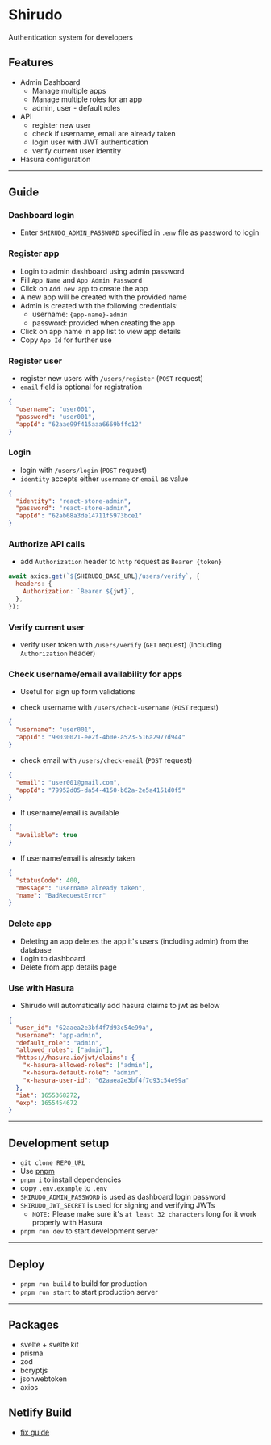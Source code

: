 # Shirudo

Authentication system for developers

## Features

- Admin Dashboard
  - Manage multiple apps
  - Manage multiple roles for an app
  - admin, user - default roles
- API
  - register new user
  - check if username, email are already taken
  - login user with JWT authentication
  - verify current user identity
- Hasura configuration

---

## Guide

### Dashboard login

- Enter `SHIRUDO_ADMIN_PASSWORD` specified in `.env` file as password to login

### Register app

- Login to admin dashboard using admin password
- Fill `App Name` and `App Admin Password`
- Click on `Add new app` to create the app
- A new app will be created with the provided name
- Admin is created with the following credentials:
  - username: `{app-name}-admin`
  - password: provided when creating the app
- Click on app name in app list to view app details
- Copy `App Id` for further use

### Register user

- register new users with `/users/register` (`POST` request)
- `email` field is optional for registration

```json
{
  "username": "user001",
  "password": "user001",
  "appId": "62aae99f415aaa6669bffc12"
}
```

### Login

- login with `/users/login` (`POST` request)
- `identity` accepts either `username` or `email` as value

```json
{
  "identity": "react-store-admin",
  "password": "react-store-admin",
  "appId": "62ab68a3de14711f5973bce1"
}
```

### Authorize API calls

- add `Authorization` header to `http` request as `Bearer {token}`

```js
await axios.get(`${SHIRUDO_BASE_URL}/users/verify`, {
  headers: {
    Authorization: `Bearer ${jwt}`,
  },
});
```

### Verify current user

- verify user token with `/users/verify` (`GET` request) (including `Authorization` header)

### Check username/email availability for apps

- Useful for sign up form validations

- check username with `/users/check-username` (`POST` request)

```json
{
  "username": "user001",
  "appId": "98030021-ee2f-4b0e-a523-516a2977d944"
}
```

- check email with `/users/check-email` (`POST` request)

```json
{
  "email": "user001@gmail.com",
  "appId": "79952d05-da54-4150-b62a-2e5a4151d0f5"
}
```

- If username/email is available

```json
{
  "available": true
}
```

- If username/email is already taken

```json
{
  "statusCode": 400,
  "message": "username already taken",
  "name": "BadRequestError"
}
```

### Delete app

- Deleting an app deletes the app it's users (including admin) from
  the database
- Login to dashboard
- Delete from app details page

### Use with Hasura

- Shirudo will automatically add hasura claims to jwt as below

```json
{
  "user_id": "62aaea2e3bf4f7d93c54e99a",
  "username": "app-admin",
  "default_role": "admin",
  "allowed_roles": ["admin"],
  "https://hasura.io/jwt/claims": {
    "x-hasura-allowed-roles": ["admin"],
    "x-hasura-default-role": "admin",
    "x-hasura-user-id": "62aaea2e3bf4f7d93c54e99a"
  },
  "iat": 1655368272,
  "exp": 1655454672
}
```

---

## Development setup

- `git clone REPO_URL`
- Use <a href="https://pnpm.io" target="_blank">pnpm</a>
- `pnpm i` to install dependencies
- copy `.env.example` to `.env`
- `SHIRUDO_ADMIN_PASSWORD` is used as dashboard login password
- `SHIRUDO_JWT_SECRET` is used for signing and verifying JWTs
  - `NOTE:` Please make sure it's `at least 32 characters` long for it work properly with Hasura
- `pnpm run dev` to start development server

---

## Deploy

- `pnpm run build` to build for production
- `pnpm run start` to start production server

---

## Packages

- svelte + svelte kit
- prisma
- zod
- bcryptjs
- jsonwebtoken
- axios

## Netlify Build

- [fix guide](https://www.prisma.io/docs/guides/other/troubleshooting-orm/help-articles/netlify-caching-issue)
